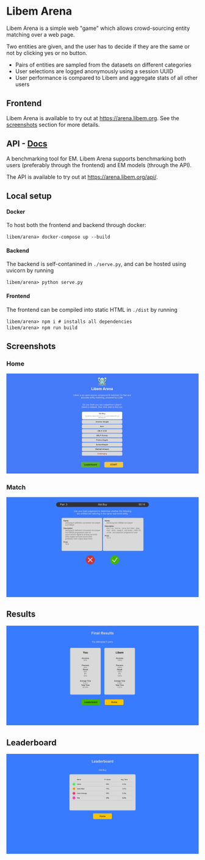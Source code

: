 # Libem Arena

Libem Arena is a simple web "game" which allows crowd-sourcing entity matching over a web page.

Two entities are given, and the user has to decide if they are the same or not by clicking yes or no button.
- Pairs of entities are sampled from the datasets on different categories
- User selections are logged anonymously using a session UUID
- User performance is compared to Libem and aggregate stats of all other users

## Frontend

Libem Arena is available to try out at https://arena.libem.org. See the [screenshots](#screenshots) section for more details.

## API - [Docs](https://arena.libem.org/api/docs)

A benchmarking tool for EM.
Libem Arena supports benchmarking both users (preferably through the frontend) and EM models (through the API).

The API is available to try out at https://arena.libem.org/api/.

## Local setup

#### Docker

To host both the frontend and backend through docker:

```
libem/arena> docker-compose up --build
```

#### Backend

The backend is self-contanined in `./serve.py`, and can be hosted using uvicorn by running

```
libem/arena> python serve.py
```

#### Frontend

The frontend can be compiled into static HTML in `./dist` by running

```
libem/arena> npm i # installs all dependencies
libem/arena> npm run build
```

## Screenshots

### Home
![Libem Arena Homescreen](./docs/arena_home.png)

### Match
![Libem Arena Homescreen](./docs/arena_select.png)

## Results
![Libem Arena Homescreen](./docs/arena_result.png)

## Leaderboard
![Libem Arena Homescreen](./docs/arena_leaderboard.png)